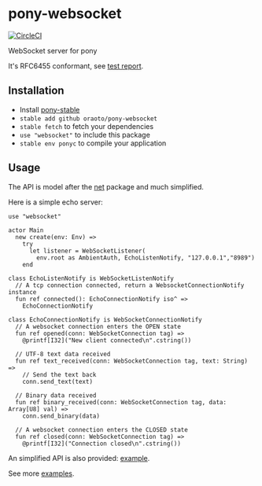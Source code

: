 # pony-websocket

[![CircleCI](https://circleci.com/gh/oraoto/pony-websocket/tree/master.svg?style=svg)](https://circleci.com/gh/oraoto/pony-websocket/tree/master)

WebSocket server for pony

It's RFC6455 conformant, see [test report](https://oraoto.github.io/pony-websocket/).

## Installation

* Install [pony-stable](https://github.com/ponylang/pony-stable)
* `stable add github oraoto/pony-websocket`
* `stable fetch` to fetch your dependencies
* `use "websocket"` to include this package
* `stable env ponyc` to compile your application

## Usage

The API is model after the [net](https://stdlib.ponylang.org/net--index) package and much simplified.

Here is a simple echo server:

```pony
use "websocket"

actor Main
  new create(env: Env) =>
    try
      let listener = WebSocketListener(
        env.root as AmbientAuth, EchoListenNotify, "127.0.0.1","8989")
    end

class EchoListenNotify is WebSocketListenNotify
  // A tcp connection connected, return a WebsocketConnectionNotify instance
  fun ref connected(): EchoConnectionNotify iso^ =>
    EchoConnectionNotify

class EchoConnectionNotify is WebSocketConnectionNotify
  // A websocket connection enters the OPEN state
  fun ref opened(conn: WebSocketConnection tag) =>
    @printf[I32]("New client connected\n".cstring())

  // UTF-8 text data received
  fun ref text_received(conn: WebSocketConnection tag, text: String) =>
    // Send the text back
    conn.send_text(text)

  // Binary data received
  fun ref binary_received(conn: WebSocketConnection tag, data: Array[U8] val) =>
    conn.send_binary(data)

  // A websocket connection enters the CLOSED state
  fun ref closed(conn: WebSocketConnection tag) =>
    @printf[I32]("Connection closed\n".cstring())
```

An simplified API is also provided: [example](./examples/simple-echo/main.pony).

See more [examples](./examples).
